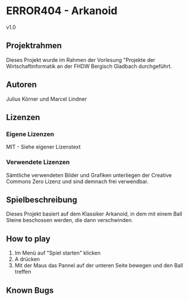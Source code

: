 ﻿# ERROR404 - Arkanoid
 
v1.0
 
## Projektrahmen
 
Dieses Projekt wurde im Rahmen der Vorlesung "Projekte der Wirtschaftinformatik an der FHDW Bergisch Gladbach durchgeführt.
 
## Autoren
 
Julius Körner und Marcel Lindner
 
## Lizenzen
 
### Eigene Lizenzen
 
MIT - Siehe eigener Lizenstext
 
### Verwendete Lizenzen
 
Sämtliche verwendeten Bilder und Grafiken unterliegen der Creative Commons Zero Lizenz und sind demnach frei verwendbar.
 
## Spielbeschreibung
 
Dieses Projekt basiert auf dem Klassiker Arkanoid, in dem mit einem Ball Steine beschossen werden, die dann verschwinden.
 
## How to play
 
1. Im Menü auf "Spiel starten" klicken
2. A drücken
3. Mit der Maus das Pannel auf der unteren Seite bewegen und den Ball treffen
 
## Known Bugs
